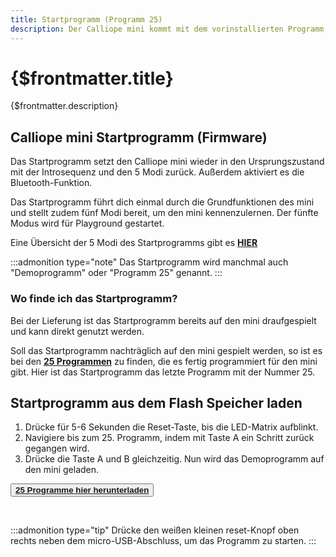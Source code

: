 ```yaml
---
title: Startprogramm (Programm 25)
description: Der Calliope mini kommt mit dem vorinstallierten Programm, das dir einen Startpunkt in der Nutzung bieten soll.
---
```


# {$frontmatter.title}

{$frontmatter.description}

## Calliope mini Startprogramm (Firmware)

Das Startprogramm setzt den Calliope mini wieder in den Ursprungszustand mit der Introsequenz und den 5 Modi zurück. Außerdem aktiviert es die Bluetooth-Funktion.

Das Startprogramm führt dich einmal durch die Grundfunktionen des mini und stellt zudem fünf Modi bereit, um den mini kennenzulernen. Der fünfte Modus wird für Playground gestartet.

Eine Übersicht der 5 Modi des Startprogramms gibt es **[HIER](https://calliope.cc/los-geht-s/erste-schritte#turquoise)** 

:::admonition type="note"
Das Startprogramm wird manchmal auch "Demoprogramm" oder "Programm 25" genannt.
:::

### Wo finde ich das Startprogramm?

Bei der Lieferung ist das Startprogramm bereits auf den mini draufgespielt und kann direkt genutzt werden.

Soll das Startprogramm nachträglich auf den mini gespielt werden, so ist es bei den **[25 Programmen](https://calliope.cc/calliope-mini/25programme)** zu finden, die es fertig programmiert für den mini gibt. Hier ist das Startprogramm das letzte Programm mit der Nummer 25.

## Startprogramm aus dem Flash Speicher laden

1. Drücke für 5-6 Sekunden die Reset-Taste, bis die LED-Matrix aufblinkt.  
2. Navigiere bis zum 25. Programm, indem mit Taste A ein Schritt zurück gegangen wird.  
3. Drücke die Taste A und B gleichzeitig. Nun wird das Demoprogramm auf den mini geladen.

<button>**[25 Programme hier herunterladen](https://calliope.cc/media/pages/calliope-mini/25programme/589dc979af-1601938460/25originalprogramme.zip)**</button>

<br>

:::admonition type="tip"
Drücke den weißen kleinen reset-Knopf oben rechts neben dem micro-USB-Abschluss, um das Programm zu starten.
:::